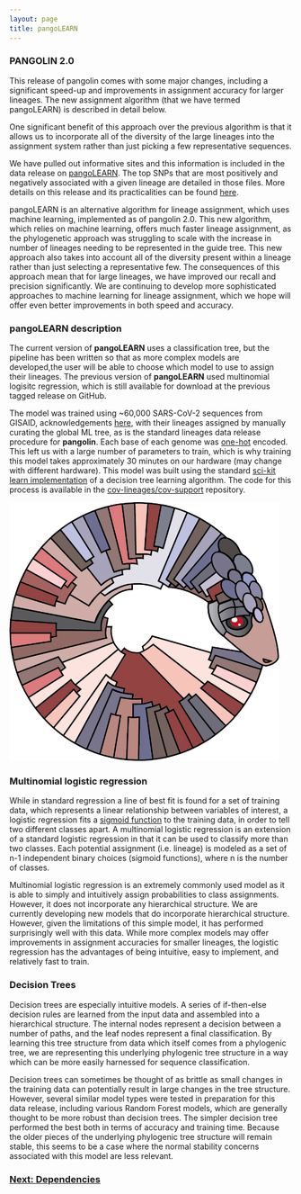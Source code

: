 ```yaml
---
layout: page
title: pangoLEARN
---
```



### PANGOLIN 2.0

This release of pangolin comes with some major changes, including a significant speed-up and improvements in assignment accuracy for larger lineages.  The new assignment algorithm (that we have termed pangoLEARN) is described in detail below.

One significant benefit of this approach over the previous algorithm is that it allows us to incorporate all of the diversity of the large lineages into the assignment system rather than just picking a few representative sequences.

We have pulled out informative sites and this information is included in the data release on <a href="https://github.com/cov-lineages/pangoLEARN/tree/master/pangoLEARN/supporting_information">pangoLEARN</a>. The top SNPs that are  most positively and negatively associated with a given lineage are detailed in those files. More details on this release and its practicalities can be found  <a href="https://github.com/cov-lineages/pangolin/releases/tag/v2.0">here</a>.</p>

pangoLEARN is an alternative algorithm for lineage assignment, which uses machine learning, implemented as of pangolin 2.0. This new algorithm, which relies on machine learning, offers much faster lineage assignment, as the phylogenetic approach was struggling to scale with the increase in number of lineages needing to be represented in the guide tree. This new approach also takes into account all of the diversity present within a lineage rather than just selecting a representative few. The consequences of this approach mean that for large lineages, we have improved our recall and precision significantly. We are continuing to develop more sophisticated approaches to machine learning for lineage assignment, which we hope will offer even better improvements in both speed and accuracy.

<section>
  <div class="row">
    <h3>pangoLEARN description</h3>
        <p>The current version of <strong>pangoLEARN</strong> uses a classification tree, but the pipeline has been written so that as more complex models are developed,the user will be able to choose which model to use to assign their lineages. The previous version of <strong>pangoLEARN</strong>  used multinomial logisitc regression, which is still available for download at the previous tagged release on GitHub.</p>
        <p>The model was trained using ~60,000 SARS-CoV-2 sequences from GISAID, acknowledgements <a href="./gisaid_acknowledgements.html">here</a>, with their lineages assigned by manually curating the global ML tree, as is the standard lineages data release procedure for <strong>pangolin</strong>. Each base of each genome was <a href="https://www.hackernoon.com/what-is-one-hot-encoding-why-and-when-do-you-have-to-use-it-e3c6186d008f">one-hot</a> encoded. This left us with a large number of parameters to train, which is why training this model takes approximately 30 minutes on our hardware (may change with different hardware). This model was built using the standard <a href="https://scikit-learn.org/stable/modules/generated/sklearn.tree.DecisionTreeClassifier.html">sci-kit learn implementation</a> of a decision tree learning algorithm. The code for this process is available in the <a href="https://github.com/cov-lineages/cov-support/blob/master/cov_support/scripts">cov-lineages/cov-support</a> repository.</p>
    </div>
    <div class="image object">
    <span class="image object">
        <img src="./assets/images/pangolearn.png" alt="" style="max-height:460px;max-width:500px"/>
    </span>
</div>
</section>
<section>
  <div class="row">
    <div class="6u 12u$(small)">
        <h3>Multinomial logistic regression</h3>
        <p>While in standard regression a line of best fit is found for a set of training data, which represents a linear relationship between variables of interest, a logistic regression fits a <a href="https://en.wikipedia.org/wiki/Sigmoid_function">sigmoid function</a> to the training data, in order to tell two different classes apart. A multinomial logistic regression is an extension of a standard logistic regression in that it can be used to classify more than two classes. Each potential assignment (i.e. lineage) is modeled as a set of n-1 independent binary choices (sigmoid functions), where n is the number of classes.</p>
        <p> Multinomial logistic regression is an extremely commonly used model as it is able to simply and intuitively assign probabilities to class assignments. However, it does not incorporate any hierarchical structure. We are currently developing new models that do incorporate hierarchical structure. However, given the limitations of this simple model, it has performed surprisingly well with this data. While more complex models may offer improvements in assignment accuracies for smaller lineages, the logistic regression has the advantages of being intuitive, easy to implement, and relatively fast to train.</p>
    </div>
    <div class="6u$ 12u$(small)">
        <h3>Decision Trees</h3>
        <p>Decision trees are especially intuitive models. A series of if-then-else decision rules are learned from the input data and assembled into a hierarchical structure. The internal nodes represent a decision between a number of paths, and the leaf nodes represent a final classification. By learning this tree structure from data which itself comes from a phylogenic tree, we are representing this underlying phylogenic tree structure in a way which can be more easily harnessed for sequence classification.
        </p>
        <p>Decision trees can sometimes be thought of as brittle as small changes in the training data can potentially result in large changes in the tree structure. However, several similar model types were tested in preparation for this data release, including various Random Forest models, which are generally thought to be more robust than decision trees. The simpler decision tree performed the best both in terms of accuracy and training time. Because the older pieces of the underlying phylogenic tree structure will remain stable, this seems to be a case where the normal stability concerns associated with this model are less relevant.</p>
    </div>
  </div>
</section>


### [Next: Dependencies](./requirements.html)